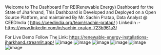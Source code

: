 Welcome to The Dashboard For RE(Renewable Energy) Dashboard for the State of Jharkhand,
This Dashboard is Developed and Deployed on a Open Source Platform, and maintained By 
Mr. Sachin Pratap, Data Analyst @ CEEDIndia ( https://ceedindia.org/team/sachin-pratap/ )
LinkedIn :- https://www.linkedin.com/in/sachin-pratap-723b961a3/

For Live Demo Follow The Link: https://renewable-energy-installations-jharkhand.streamlit.app/
![image](https://github.com/sachinceed/RE-Installations_JH/assets/132982389/301641f3-6ff6-4c73-9b52-4e7cb484c651)
![image](https://github.com/sachinceed/RE-Installations_JH/assets/132982389/92a2bd8e-5630-4e84-b7d7-1f78932ee91e)
![image](https://github.com/sachinceed/RE-Installations_JH/assets/132982389/5d521038-9da6-4888-b1f6-564b1ad58447)
![image](https://github.com/sachinceed/RE-Installations_JH/assets/132982389/f2eafe8a-d409-43b2-a0b1-62d7baedf261)
![image](https://github.com/sachinceed/RE-Installations_JH/assets/132982389/8a5880dc-fbc2-4224-a6cc-b8d07318eb01)
![image](https://github.com/sachinceed/RE-Installations_JH/assets/132982389/5b521ef2-5841-424e-aabd-715c5db4462e)
